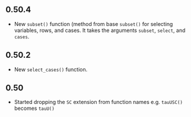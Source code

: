 ## 0.50.4

- New `subset()` function (method from base `subset()`  for selecting variables, rows, and cases. It takes the arguments `subset`, `select`, and `cases`.

## 0.50.2

- New `select_cases()` function.

## 0.50

- Started dropping the `SC` extension from function names e.g. `tauUSC()` becomes `tauU()`